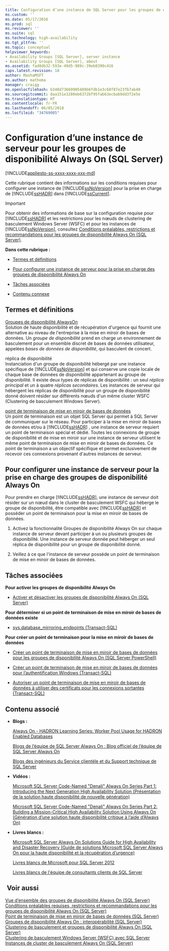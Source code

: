 ```yaml
---
title: Configuration d’une instance de SQL Server pour les groupes de disponibilité Always On | Microsoft Docs
ms.custom: ''
ms.date: 05/17/2016
ms.prod: sql
ms.reviewer: ''
ms.suite: sql
ms.technology: high-availability
ms.tgt_pltfrm: ''
ms.topic: conceptual
helpviewer_keywords:
- Availability Groups [SQL Server], server instance
- Availability Groups [SQL Server], about
ms.assetid: fad8db32-593e-49d5-989c-39eb8399c416
caps.latest.revision: 18
author: MashaMSFT
ms.author: mathoma
manager: craigg
ms.openlocfilehash: b348d73669905489b6fdb1e3c68f87e23fb7ab40
ms.sourcegitcommit: 8aa151e3280eb6372bf95fab63ecbab9dd3f2e5e
ms.translationtype: HT
ms.contentlocale: fr-FR
ms.lasthandoff: 06/05/2018
ms.locfileid: "34769085"
---
```

# <a name="configuration-of-a-server-instance-for-always-on-availability-groups-sql-server"></a>Configuration d’une instance de serveur pour les groupes de disponibilité Always On (SQL Server)
[!INCLUDE[appliesto-ss-xxxx-xxxx-xxx-md](../../../includes/appliesto-ss-xxxx-xxxx-xxx-md.md)]

  Cette rubrique contient des informations sur les conditions requises pour configurer une instance de [!INCLUDE[ssNoVersion](../../../includes/ssnoversion-md.md)] pour la prise en charge de [!INCLUDE[ssHADR](../../../includes/sshadr-md.md)] dans [!INCLUDE[ssCurrent](../../../includes/sscurrent-md.md)].  
  
> [!IMPORTANT]  
>  Pour obtenir des informations de base sur la configuration requise pour [!INCLUDE[ssHADR](../../../includes/sshadr-md.md)] et les restrictions pour les nœuds de clustering de basculement Windows Server (WSFC) et pour les instances de [!INCLUDE[ssNoVersion](../../../includes/ssnoversion-md.md)], consultez [Conditions préalables, restrictions et recommandations pour les groupes de disponibilité Always On &#40;SQL Server&#41;](../../../database-engine/availability-groups/windows/prereqs-restrictions-recommendations-always-on-availability.md).  
  
 **Dans cette rubrique :**  
  
-   [Termes et définitions](#TermsAndDefinitions)  
  
-   [Pour configurer une instance de serveur pour la prise en charge des groupes de disponibilité Always On](#ConfigSI)  
  
-   [Tâches associées](#RelatedTasks)  
  
-   [Contenu connexe](#RelatedContent)  
  
##  <a name="TermsAndDefinitions"></a> Termes et définitions  
 [Groupes de disponibilité AlwaysOn](../../../database-engine/availability-groups/windows/always-on-availability-groups-sql-server.md)  
 Solution de haute disponibilité et de récupération d'urgence qui fournit une alternative au niveau de l'entreprise à la mise en miroir de bases de données. Un *groupe de disponibilité* prend en charge un environnement de basculement pour un ensemble discret de bases de données utilisateur, appelées *bases de données de disponibilité*, qui basculent de concert.  
  
 réplica de disponibilité  
 Instanciation d'un groupe de disponibilité hébergé par une instance spécifique de [!INCLUDE[ssNoVersion](../../../includes/ssnoversion-md.md)] et qui conserve une copie locale de chaque base de données de disponibilité appartenant au groupe de disponibilité. Il existe deux types de réplicas de disponibilité : un seul *réplica principal* et un à quatre *réplicas secondaires*. Les instances de serveur qui hébergent les réplicas de disponibilité pour un groupe de disponibilité donné doivent résider sur différents nœuds d'un même cluster WSFC (Clustering de basculement Windows Server).  
  
 [point de terminaison de mise en miroir de bases de données](../../../database-engine/database-mirroring/the-database-mirroring-endpoint-sql-server.md)  
 Un point de terminaison est un objet SQL Server qui permet à SQL Server de communiquer sur le réseau. Pour participer à la mise en miroir de bases de données et/ou à [!INCLUDE[ssHADR](../../../includes/sshadr-md.md)] , une instance de serveur requiert un point de terminaison spécial et dédié. Toutes les connexions de groupe de disponibilité et de mise en miroir sur une instance de serveur utilisent le même point de terminaison de mise en miroir de bases de données. Ce point de terminaison a un objectif spécifique et permet exclusivement de recevoir ces connexions provenant d'autres instances de serveur.  
  
##  <a name="ConfigSI"></a> Pour configurer une instance de serveur pour la prise en charge des groupes de disponibilité Always On  
 Pour prendre en charge [!INCLUDE[ssHADR](../../../includes/sshadr-md.md)], une instance de serveur doit résider sur un nœud dans le cluster de basculement WSFC qui héberge le groupe de disponibilité, être compatible avec [!INCLUDE[ssHADR](../../../includes/sshadr-md.md)] et posséder un point de terminaison pour la mise en miroir de bases de données.  
  
1.  Activez la fonctionnalité Groupes de disponibilité Always On sur chaque instance de serveur devant participer à un ou plusieurs groupes de disponibilité. Une instance de serveur donnée peut héberger un seul réplica de disponibilité pour un groupe de disponibilité donné.  
  
2.  Veillez à ce que l'instance de serveur possède un point de terminaison de mise en miroir de bases de données.  
  
##  <a name="RelatedTasks"></a> Tâches associées  
 **Pour activer les groupes de disponibilité Always On**  
  
-   [Activer et désactiver les groupes de disponibilité Always On &#40;SQL Server&#41;](../../../database-engine/availability-groups/windows/enable-and-disable-always-on-availability-groups-sql-server.md)  
  
 **Pour déterminer si un point de terminaison de mise en miroir de bases de données existe**  
  
-   [sys.database_mirroring_endpoints &#40;Transact-SQL&#41;](../../../relational-databases/system-catalog-views/sys-database-mirroring-endpoints-transact-sql.md)  
  
 **Pour créer un point de terminaison pour la mise en miroir de bases de données**  
  
-   [Créer un point de terminaison de mise en miroir de bases de données pour les groupes de disponibilité Always On &#40;SQL Server PowerShell&#41;](../../../database-engine/availability-groups/windows/database-mirroring-always-on-availability-groups-powershell.md)  
  
-   [Créer un point de terminaison de mise en miroir de bases de données pour l’authentification Windows &#40;Transact-SQL&#41;](../../../database-engine/database-mirroring/create-a-database-mirroring-endpoint-for-windows-authentication-transact-sql.md)  
  
-   [Autoriser un point de terminaison de mise en miroir de bases de données à utiliser des certificats pour les connexions sortantes &#40;Transact-SQL&#41;](../../../database-engine/database-mirroring/database-mirroring-use-certificates-for-outbound-connections.md)  
  
##  <a name="RelatedContent"></a> Contenu associé  
  
-   **Blogs :**  
  
     [Always On - HADRON Learning Series: Worker Pool Usage for HADRON Enabled Databases](http://blogs.msdn.com/b/psssql/archive/2012/05/17/Always%20On-hadron-learning-series-worker-pool-usage-for-hadron-enabled-databases.aspx)  
  
     [Blogs de l’équipe de SQL Server Always On : Blog officiel de l’équipe de SQL Server Always On](https://blogs.msdn.microsoft.com/sqlalwayson/)  
  
     [Blogs des ingénieurs du Service clientèle et du Support technique de SQL Server](http://blogs.msdn.com/b/psssql/)  
  
-   **Vidéos :**  
  
     [Microsoft SQL Server Code-Named "Denali" Always On Series,Part 1: Introducing the Next Generation High Availability Solution (Présentation de la solution haute disponibilité de nouvelle génération)](http://channel9.msdn.com/Events/TechEd/NorthAmerica/2011/DBI302)  
  
     [Microsoft SQL Server Code-Named "Denali" Always On Series,Part 2: Building a Mission-Critical High Availability Solution Using Always On (Génération d’une solution haute disponibilité critique à l’aide d’Always On)](http://channel9.msdn.com/Events/TechEd/NorthAmerica/2011/DBI404)  
  
-   **Livres blancs :**  
  
     [Microsoft SQL Server Always On Solutions Guide for High Availability and Disaster Recovery (Guide de solutions Microsoft SQL Server Always On pour la haute disponibilité et la récupération d’urgence)](http://go.microsoft.com/fwlink/?LinkId=227600)  
  
     [Livres blancs de Microsoft pour SQL Server 2012](http://msdn.microsoft.com/library/hh403491.aspx)  
  
     [Livres blancs de l'équipe de consultants clients de SQL Server](http://sqlcat.com/)  
  
## <a name="see-also"></a> Voir aussi  
 [Vue d’ensemble des groupes de disponibilité Always On &#40;SQL Server&#41;](../../../database-engine/availability-groups/windows/overview-of-always-on-availability-groups-sql-server.md)   
 [Conditions préalables requises, restrictions et recommandations pour les groupes de disponibilité Always On &#40;SQL Server&#41;](../../../database-engine/availability-groups/windows/prereqs-restrictions-recommendations-always-on-availability.md)   
 [Point de terminaison de mise en miroir de bases de données &#40;SQL Server&#41;](../../../database-engine/database-mirroring/the-database-mirroring-endpoint-sql-server.md)   
 [Groupes de disponibilité Always On : interopérabilité &#40;SQL Server&#41;](../../../database-engine/availability-groups/windows/always-on-availability-groups-interoperability-sql-server.md)   
 [Clustering de basculement et groupes de disponibilité Always On &#40;SQL Server&#41;](../../../database-engine/availability-groups/windows/failover-clustering-and-always-on-availability-groups-sql-server.md)   
 [Clustering de basculement Windows Server &#40;WSFC&#41; avec SQL Server](../../../sql-server/failover-clusters/windows/windows-server-failover-clustering-wsfc-with-sql-server.md)   
 [Instances de cluster de basculement Always On &#40;SQL Server&#41;](../../../sql-server/failover-clusters/windows/always-on-failover-cluster-instances-sql-server.md)  
  
  
